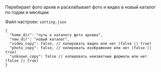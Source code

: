Перебирает фото архив и расклабывает фото и видео в новый каталог по годам и месяцам 


Файл настроек: `setting.json`
```
{
  "home_dir": "путь к каталогу фото архива",
  "new_dir": "новый каталог", 
  "video_copy": false, // копировать видео или нет (false || true)
  "photo_copy": false, // копировать изображение или нет (false || true)
  "unknown_copy": false // копировать неизветные форматы или нет (false || true)
}
```